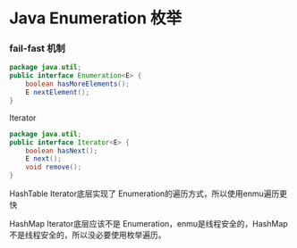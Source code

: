 # Java Enumeration 枚举

### fail-fast 机制

```java
package java.util;
public interface Enumeration<E> {
    boolean hasMoreElements();
    E nextElement();
}
```

Iterator

```java
package java.util;
public interface Iterator<E> {
    boolean hasNext();
    E next();
    void remove();
}
```

HashTable Iterator底层实现了 Enumeration的遍历方式，所以使用enmu遍历更快

HashMap Iterator底层应该不是 Enumeration，enmu是线程安全的，HashMap不是线程安全的，所以没必要使用枚举遍历。